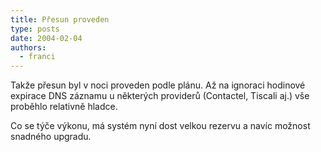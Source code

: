 ```yaml
---
title: Přesun proveden
type: posts
date: 2004-02-04
authors:
  - franci
---
```

Takže přesun byl v noci proveden podle plánu. Až na ignoraci hodinové expirace DNS záznamu u některých providerů (Contactel, Tiscali aj.) vše proběhlo relativně hladce.

Co se týče výkonu, má systém nyní dost velkou rezervu a navíc možnost snadného upgradu.